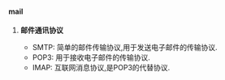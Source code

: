 #### mail #### 

1. __邮件通讯协议__

    * SMTP: 简单的邮件传输协议,用于发送电子邮件的传输协议.
    * POP3: 用于接收电子邮件的传输协议.
    * IMAP: 互联网消息协议,是POP3的代替协议.
 
